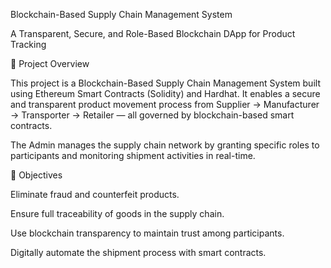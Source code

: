 Blockchain-Based Supply Chain Management System

A Transparent, Secure, and Role-Based Blockchain DApp for Product Tracking

🧾 Project Overview

This project is a Blockchain-Based Supply Chain Management System built using Ethereum Smart Contracts (Solidity) and Hardhat. It enables a secure and transparent product movement process from Supplier → Manufacturer → Transporter → Retailer — all governed by blockchain-based smart contracts.

The Admin manages the supply chain network by granting specific roles to participants and monitoring shipment activities in real-time.

🎯 Objectives

Eliminate fraud and counterfeit products.

Ensure full traceability of goods in the supply chain.

Use blockchain transparency to maintain trust among participants.

Digitally automate the shipment process with smart contracts.
